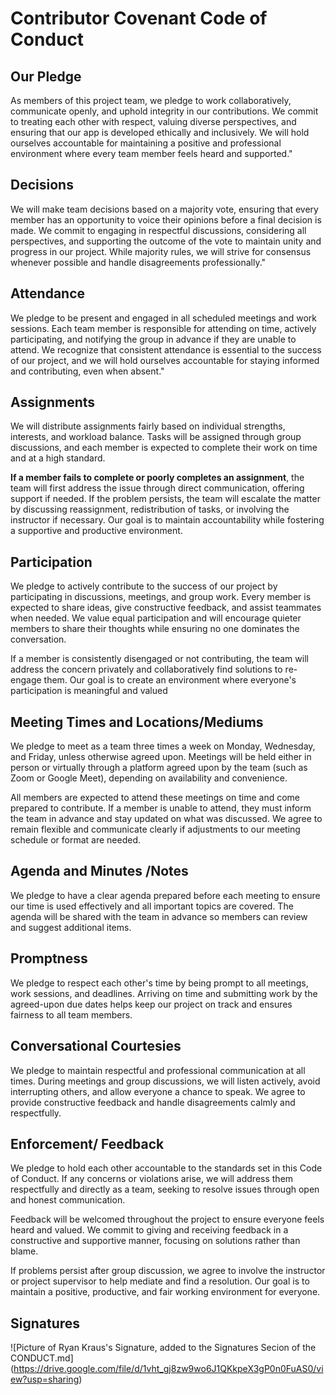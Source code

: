 
# Contributor Covenant Code of Conduct


## Our Pledge

As members of this project team, we pledge to work collaboratively, communicate openly, and uphold integrity in our contributions. We commit to treating each other with respect, valuing diverse perspectives, and ensuring that our app is developed ethically and inclusively. We will hold ourselves accountable for maintaining a positive and professional environment where every team member feels heard and supported."

## Decisions

We will make team decisions based on a majority vote, ensuring that every member has an opportunity to voice their opinions before a final decision is made. We commit to engaging in respectful discussions, considering all perspectives, and supporting the outcome of the vote to maintain unity and progress in our project. While majority rules, we will strive for consensus whenever possible and handle disagreements professionally."

## Attendance 

We pledge to be present and engaged in all scheduled meetings and work sessions. Each team member is responsible for attending on time, actively participating, and notifying the group in advance if they are unable to attend. We recognize that consistent attendance is essential to the success of our project, and we will hold ourselves accountable for staying informed and contributing, even when absent."

## Assignments 

We will distribute assignments fairly based on individual strengths, interests, and workload balance. Tasks will be assigned through group discussions, and each member is expected to complete their work on time and at a high standard.

**If a member fails to complete or poorly completes an assignment**, the team will first address the issue through direct communication, offering support if needed. If the problem persists, the team will escalate the matter by discussing reassignment, redistribution of tasks, or involving the instructor if necessary. Our goal is to maintain accountability while fostering a supportive and productive environment.

## Participation 

We pledge to actively contribute to the success of our project by participating in discussions, meetings, and group work. Every member is expected to share ideas, give constructive feedback, and assist teammates when needed. We value equal participation and will encourage quieter members to share their thoughts while ensuring no one dominates the conversation.

If a member is consistently disengaged or not contributing, the team will address the concern privately and collaboratively find solutions to re-engage them. Our goal is to create an environment where everyone's participation is meaningful and valued

## Meeting Times and Locations/Mediums

We pledge to meet as a team three times a week on Monday, Wednesday, and Friday, unless otherwise agreed upon. Meetings will be held either in person or virtually through a platform agreed upon by the team (such as Zoom or Google Meet), depending on availability and convenience.

All members are expected to attend these meetings on time and come prepared to contribute. If a member is unable to attend, they must inform the team in advance and stay updated on what was discussed. We agree to remain flexible and communicate clearly if adjustments to our meeting schedule or format are needed.

## Agenda and Minutes /Notes

We pledge to have a clear agenda prepared before each meeting to ensure our time is used effectively and all important topics are covered. The agenda will be shared with the team in advance so members can review and suggest additional items.

## Promptness 

We pledge to respect each other's time by being prompt to all meetings, work sessions, and deadlines. Arriving on time and submitting work by the agreed-upon due dates helps keep our project on track and ensures fairness to all team members.

## Conversational Courtesies

We pledge to maintain respectful and professional communication at all times. During meetings and group discussions, we will listen actively, avoid interrupting others, and allow everyone a chance to speak. We agree to provide constructive feedback and handle disagreements calmly and respectfully.

## Enforcement/ Feedback

We pledge to hold each other accountable to the standards set in this Code of Conduct. If any concerns or violations arise, we will address them respectfully and directly as a team, seeking to resolve issues through open and honest communication.

Feedback will be welcomed throughout the project to ensure everyone feels heard and valued. We commit to giving and receiving feedback in a constructive and supportive manner, focusing on solutions rather than blame.

If problems persist after group discussion, we agree to involve the instructor or project supervisor to help mediate and find a resolution. Our goal is to maintain a positive, productive, and fair working environment for everyone.

## Signatures
![Picture of Ryan Kraus's Signature, added to the Signatures Secion of the CONDUCT.md]
(https://drive.google.com/file/d/1vht_gj8zw9wo6J1QKkpeX3gP0n0FuAS0/view?usp=sharing)
